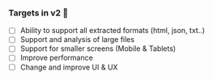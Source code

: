 ### Targets in v2 🎯

- [ ] Ability to support all extracted formats (html, json, txt..)
- [ ] Support and analysis of large files
- [ ] Support for smaller screens (Mobile & Tablets)
- [ ] Improve performance
- [ ] Change and improve UI & UX